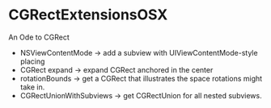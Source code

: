 # CGRectExtensionsOSX
An Ode to CGRect

- NSViewContentMode -> add a subview with UIViewContentMode-style placing
- CGRect expand -> expand CGRect anchored in the center
- rotationBounds -> get a CGRect that illustrates the space rotations might take in.
- CGRectUnionWithSubviews -> get CGRectUnion for all nested subviews.
